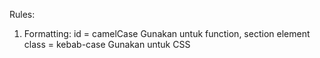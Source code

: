 Rules:

1. Formatting:
  id = camelCase  Gunakan untuk function, section element
  class = kebab-case  Gunakan untuk CSS 
